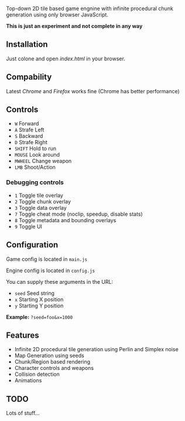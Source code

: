 Top-down 2D tile based game engnine with infinite procedural chunk generation using only browser JavaScript.

**This is just an experiment and not complete in any way**

## Installation
Just colone and open _index.html_ in your browser.

## Compability
Latest _Chrome_ and _Firefox_ works fine (Chrome has better performance)

## Controls
* `W` Forward
* `A` Strafe Left
* `S` Backward
* `D` Strafe Right
* `SHIFT` Hold to run
* `MOUSE` Look around
* `MWHEEL` Change weapon
* `LMB` Shoot/Action

### Debugging controls
* `1` Toggle tile overlay
* `2` Toggle chunk overlay
* `3` Toggle data overlay
* `7` Toggle cheat mode (noclip, speedup, disable stats)
* `8` Toggle metadata and bounding overlays
* `9` Toggle UI

## Configuration

Game config is located in `main.js`

Engine config is located in `config.js`

You can supply these arguments in the URL:
* `seed` Seed string
* `x` Starting X position
* `y` Starting Y position

**Example:** `?seed=foo&x=1000`

## Features
* Infinite 2D procedural tile generation using Perlin and Simplex noise
* Map Generation using seeds
* Chunk/Region based rendering
* Character controls and weapons
* Collision detection
* Animations

## TODO
Lots of stuff...
